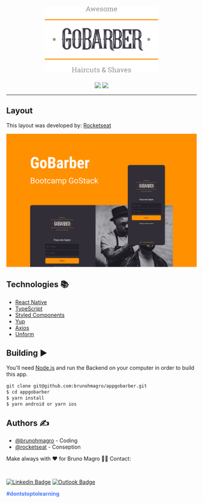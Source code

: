 <h1 align="center">
  <img src="https://github.com/brunohmagro/appgobarber/blob/master/.github/images/logo.svg" width="300" title="GoBarber">
  
</h1>

<div align="center">

<img src="http://img.shields.io/static/v1?label=License&message=MIT&color=green&style=for-the-badge"/>
<img src="http://img.shields.io/static/v1?label=STATUS&message=CONCLUDED&color=blue&style=for-the-badge"/>

</div>

---

## Layout

This layout was developed by: [Rocketseat](https://github.com/Rocketseat)

  <div align="center">

  <img src="https://github.com/brunohmagro/appgobarber/blob/master/.github/images/capa.png" title="Layout">

</div>

## Technologies :books:

- [React Native](https://reactnative.dev/)
- [TypeScript](https://www.typescriptlang.org/)
- [Styled Components](https://styled-components.com/)
- [Yup](https://www.npmjs.com/package/yup)
- [Axios](https://github.com/axios/axios)
- [Unform](https://unform.dev/)

## Building :arrow_forward:

You'll need [Node.js](https://nodejs.org) and run the Backend on your computer in order to build this app.

```
git clone git@github.com:brunohmagro/appgobarber.git
$ cd appgobarber
$ yarn install
$ yarn android or yarn ios
```

## Authors ✍️ 

- [@brunohmagro](https://github.com/brunohmagro) - Coding
- [@rocketseat](https://github.com/rocketseat) - Conseption

Make always with ❤️ for Bruno Magro 👋🏽 Contact:

<br>

[![Linkedin Badge](https://img.shields.io/badge/-Bruno%20Magro-000657?style=flat-square&logo=Linkedin&logoColor=white&link=https://www.linkedin.com/in/brunohmagro/)](https://www.linkedin.com/in/brunohmagro/) 
[![Outlook Badge](https://img.shields.io/badge/-brunohmagro@hotmail.com-000657?style=flat-square&logo=microsoft-outlook&logoColor=white&link=mailto:brunohmagro@hotmail.com)](mailto:brunohmagro@hotmail.com)

<p style="color: #4978FF;"><b>#dontstoptolearning</b></p>
